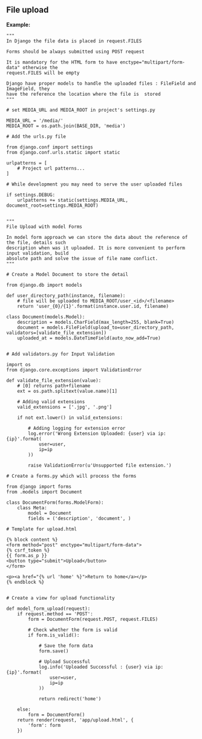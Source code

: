 File upload
-------

**Example:**

	"""
	In Django the file data is placed in request.FILES

	Forms should be always submitted using POST request

	It is mandatory for the HTML form to have enctype="multipart/form-data" otherwise the 
	request.FILES will be empty

	Django have proper models to handle the uploaded files : FileField and ImageField, they 
	have the reference the location where the file is  stored
	"""

	# set MEDIA_URL and MEDIA_ROOT in project's settings.py

	MEDIA_URL = '/media/'
	MEDIA_ROOT = os.path.join(BASE_DIR, 'media')

	# Add the urls.py file 

	from django.conf import settings
	from django.conf.urls.static import static

	urlpatterns = [
    	# Project url patterns...
	]

	# While development you may need to serve the user uploaded files

	if settings.DEBUG:
    	urlpatterns += static(settings.MEDIA_URL, document_root=settings.MEDIA_ROOT)


    """
   	File Upload with model Forms

    In model form approach we can store the data about the reference of the file, details such 
    description when was it uploaded. It is more convenient to perform input validation, build
    absolute path and solve the issue of file name conflict.
    """

    # Create a Model Document to store the detail

    from django.db import models

    def user_directory_path(instance, filename):
    	# file will be uploaded to MEDIA_ROOT/user_<id>/<filename>
    	return 'user_{0}/{1}'.format(instance.user.id, filename)

	class Document(models.Model):
    	description = models.CharField(max_length=255, blank=True)
    	document = models.FileField(upload_to=user_directory_path, validators=[validate_file_extension])
    	uploaded_at = models.DateTimeField(auto_now_add=True)


    # Add validators.py for Input Validation

    import os
    from django.core.exceptions import ValidationError	

    def validate_file_extension(value):
        # [0] returns path+filename
    	ext = os.path.splitext(value.name)[1]  
    	
        # Adding valid extensions
        valid_extensions = ['.jpg', '.png']
    	
        if not ext.lower() in valid_extensions:
            
            # Adding logging for extension error
            log.error('Wrong Extension Uploaded: {user} via ip: {ip}'.format(
                user=user,
                ip=ip
            ))

        	raise ValidationError(u'Unsupported file extension.')

    # Create a forms.py which will process the forms

    from django import forms
	from .models import Document

	class DocumentForm(forms.ModelForm):
    	class Meta:
        	model = Document
        	fields = ('description', 'document', ) 

    # Template for upload.html 

    {% block content %}
  	<form method="post" enctype="multipart/form-data">
    {% csrf_token %}
    {{ form.as_p }}
    <button type="submit">Upload</button>
  	</form>

  	<p><a href="{% url 'home' %}">Return to home</a></p>
	{% endblock %}


    # Create a view for upload functionality
    
    def model_form_upload(request):
    	if request.method == 'POST':
        	form = DocumentForm(request.POST, request.FILES)
        	
            # Check whether the form is valid
            if form.is_valid():

                # Save the form data
            	form.save()

                # Upload Successful
                log.info('Uploaded Successful : {user} via ip: {ip}'.format(
                    user=user,
                    ip=ip
                ))
            	
                return redirect('home')

    	else:
        	form = DocumentForm()
    	return render(request, 'app/upload.html', {
            'form': form
    	})